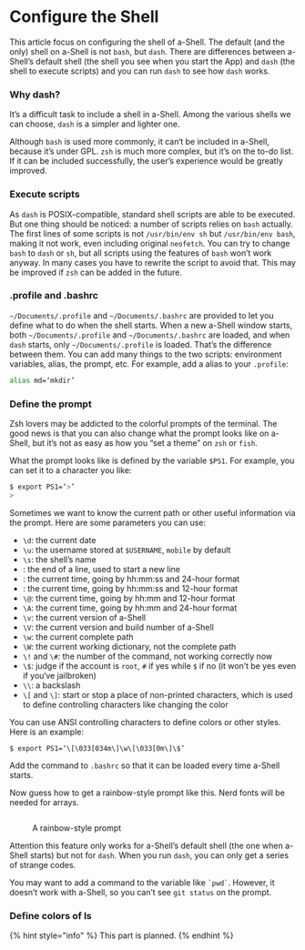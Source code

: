 # Configure the Shell

This article focus on configuring the shell of a-Shell. The default (and the only) shell on a-Shell is not `bash`, but `dash`. There are differences between a-Shell’s default shell (the shell you see when you start the App) and `dash` (the shell to execute scripts) and you can run `dash` to see how `dash` works.

### Why dash?

It’s a difficult task to include a shell in a-Shell. Among the various shells we can choose, `dash` is a simpler and lighter one.

Although `bash` is used more commonly, it can‘t be included in a-Shell, because it’s under GPL. `zsh` is much more complex, but it’s on the to-do list. If it can be included successfully, the user’s experience would be greatly improved.

### Execute scripts

As `dash` is POSIX-compatible, standard shell scripts are able to be executed. But one thing should be noticed: a number of scripts relies on `bash` actually. The first lines of some scripts is not `/usr/bin/env sh` but `/usr/bin/env bash`, making it not work, even including original `neofetch`. You can try to change `bash` to `dash` or `sh`, but all scripts using the features of `bash` won’t work anyway. In many cases you have to rewrite the script to avoid that. This may be improved if `zsh` can be added in the future.

### .profile and .bashrc

`~/Documents/.profile` and `~/Documents/.bashrc` are provided to let you define what to do when the shell starts. When a new a-Shell window starts, both `~/Documents/.profile` and `~/Documents/.bashrc` are loaded, and when `dash` starts, only `~/Documents/.profile` is loaded. That’s the difference between them. You can add many things to the two scripts: environment variables, alias, the prompt, etc. For example, add a alias to your `.profile`:

```bash
alias md=‘mkdir’
```

### Define the prompt

Zsh lovers may be addicted to the colorful prompts of the terminal. The good news is that you can also change what the prompt looks like on a-Shell, but it’s not as easy as how you “set a theme” on `zsh` or `fish`.

What the prompt looks like is defined by the variable `$PS1`. For example, you can set it to a character you like:

```bash
$ export PS1=‘>’
>
```

Sometimes we want to know the current path or other useful information via the prompt. Here are some parameters you can use:

* `\d`: the current date
* `\u`: the username stored at `$USERNAME`, `mobile` by default
* `\s`: the shell’s name
* : the end of a line, used to start a new line
* : the current time, going by hh:mm:ss and 24-hour format
* : the current time, going by hh:mm:ss and 12-hour format
* `\@`: the current time, going by hh:mm and 12-hour format
* `\A`: the current time, going by hh:mm and 24-hour format
* `\v`: the current version of a-Shell
* `\V`: the current version and build number of a-Shell
* `\w`: the current complete path
* `\W`: the current working dictionary, not the complete path
* `\!` and `\#`: the number of the command, not working correctly now
* `\$`: judge if the account is `root`, `#` if yes while `$` if no (it won’t be yes even if you‘ve jailbroken)
* `\\`: a backslash
* `\[` and `\]`: start or stop a place of non-printed characters, which is used to define controlling characters like changing the color

You can use ANSI controlling characters to define colors or other styles. Here is an example:

```
$ export PS1=‘\[\033[034m\]\w\[\033[0m\]\$’
```

Add the command to `.bashrc` so that it can be loaded every time a-Shell starts.

Now guess how to get a rainbow-style prompt like this. Nerd fonts will be needed for arrays.

<figure><img src="../.gitbook/assets/34977EE6-3A93-4E5E-A2F4-108E57599302.jpeg" alt=""><figcaption><p>A rainbow-style prompt</p></figcaption></figure>

Attention this feature only works for a-Shell’s default shell (the one when a-Shell starts) but not for `dash`. When you run `dash`, you can only get a series of strange codes.

You may want to add a command to the variable like `` `pwd` ``. However, it doesn’t work with a-Shell, so you can’t see `git status` on the prompt.

### Define colors of ls

{% hint style="info" %}
This part is planned.
{% endhint %}
